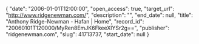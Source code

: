{
  "date": "2006-01-01T12:00:00", 
  "open_access": true, 
  "target_url": "http://www.ridgenewman.com/", 
  "description": "", 
  "end_date": null, 
  "title": "Anthony Ridge-Newman - Hafan | Home", 
  "record_id": "20060101T120000/MyRen8EmJK6FkeeXlYSr2g==", 
  "publisher": "ridgenewman.com", 
  "slug": 41713737, 
  "start_date": null
}

